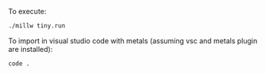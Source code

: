 To execute:
```bash
./millw tiny.run
```

To import in visual studio code with metals (assuming vsc and metals plugin are installed):
```bash
code .
```
